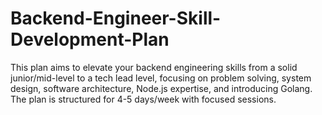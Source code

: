 # Backend-Engineer-Skill-Development-Plan
This plan aims to elevate your backend engineering skills from a solid junior/mid-level to a tech lead level, focusing on problem solving, system design, software architecture, Node.js expertise, and introducing Golang. The plan is structured for 4-5 days/week with focused sessions.
